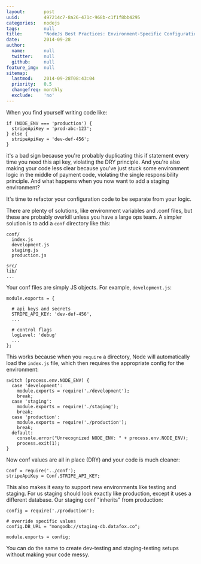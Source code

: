 ```yaml
---
layout:       post
uuid:         497214c7-8a26-471c-968b-c1f1f8bb4295
categories:   nodejs
tags:         null
title:        "NodeJs Best Practices: Environment-Specific Configuration"
date:         2014-09-28
author:       
  name:       null
  twitter:    null
  github:     null
feature_img:  null
sitemap:
  lastmod:    2014-09-28T08:43:04
  priority:   0.5
  changefreq: monthly
  exclude:    'no'
---
```


When you find yourself writing code like:

    if (NODE_ENV === 'production') {
      stripeApiKey = 'prod-abc-123';
    } else {
      stripeApiKey = 'dev-def-456';
    }

it's a bad sign because you're probably duplicating this if statement every time you need this api key, violating
the DRY principle.  And you're also making your code less clear because you've just stuck some environment logic
in the middle of payment code, violating the single responsibility principle.  And what happens when you now
want to add a staging environment?

It's time to refactor your configuration code to be separate from your logic.

There are plenty of solutions, like environment variables and .conf files, but these are probably overkill unless
you have a large ops team. A simpler solution is to add a `conf` directory like this:

    conf/
      index.js
      development.js
      staging.js
      production.js

    src/
    lib/
    ...

Your conf files are simply JS objects.  For example, `development.js`:

    module.exports = {

      # api keys and secrets
      STRIPE_API_KEY: 'dev-def-456',
      ...

      # control flags
      logLevel: 'debug'
      ...
    };

This works because when you `require` a directory, Node will automatically load the `index.js`
file, which then requires the appropriate config for the environment:

    switch (process.env.NODE_ENV) {
      case 'development':
        module.exports = require('./development');
        break;
      case 'staging':
        module.exports = require('./staging');
        break;
      case 'production':
        module.exports = require('./production');
        break;
      default:
        console.error("Unrecognized NODE_ENV: " + process.env.NODE_ENV);
        process.exit(1);
    }

Now conf values are all in place (DRY) and your code is much cleaner:

    Conf = require('../conf');
    stripeApiKey = Conf.STRIPE_API_KEY;

This also makes it easy to support new environments like testing and staging.  For us staging
should look exactly like production, except it uses a different database.  Our staging conf "inherits" from production:

    config = require('./production');

    # override specific values
    config.DB_URL = "mongodb://staging-db.datafox.co";

    module.exports = config;

You can do the same to create dev-testing and staging-testing setups without making your code messy.
